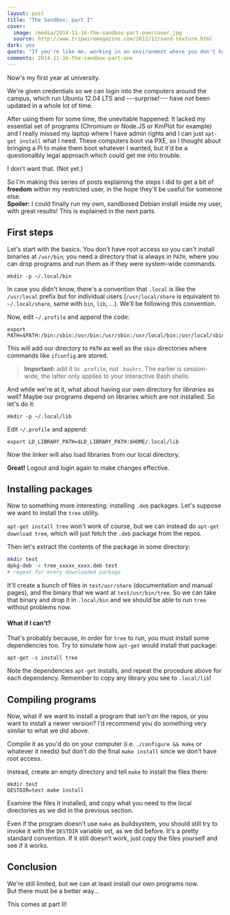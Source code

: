 ```yaml
---
layout: post
title: "The Sandbox: part I"
cover:
  image: /media/2014-11-16-the-sandbox-part-one/cover.jpg
  source: http://www.tripwiremagazine.com/2012/12/sand-texture.html
dark: yes
quote: "If you're like me, working in an environment where you don't have admin rights was probably frustrating, but no more!"
comments: 2014-11-16-the-sandbox-part-one
---
```


Now's my first year at university.

We're given credentials so we can login into the computers around the campus, which run Ubuntu 12.04 LTS and ---surprise!--- have *not* been updated in a whole lot of time.

After using them for some time, the unevitable happened: It lacked my essential set of programs (Chromium or Node.JS or KmPlot for example) and I really
missed my laptop where I have admin rights and I can just `apt-get install` what I need. These computers boot via PXE, so I thought about bringing a Pi
to make them boot whatever I wanted, but it'd be a questionalbly legal approach which could get me into trouble.

I don't want that. (Not yet.)

So I'm making this series of posts explaining the steps I did to get a bit of **freedom** within my restricted user, in the hope they'll be useful for someone else.  
**Spoiler:** I could finally run my own, sandboxed Debian install inside my user, with great results! This is explained in the next parts.


## First steps

Let's start with the basics. You don't have root access so you can't install binaries at `/usr/bin`; you need a directory that is always in `PATH`, where you can drop programs and run them as if they were system-wide commands.

    mkdir -p ~/.local/bin

In case you didn't know, there's a convention that `.local` is like the `/usr/local` prefix but for individual users (`/usr/local/share` is equivalent to `~/.local/share`, same with `bin`, `lib`, ...). We'll be following this convention.

Now, edit `~/.profile` and append the code:

    export PATH=$PATH:/bin:/sbin:/usr/bin:/usr/sbin:/usr/local/bin:/usr/local/sbin:$HOME/.local/bin

This will add our directory to `PATH` as well as the `sbin` directories where commands like `ifconfig` are stored.

> **Important:** add it to `.profile`, not `.bashrc`. The earlier is session-wide, the latter only applies to your interactive Bash shells.

And while we're at it, what about having our own directory for *libraries* as well? Maybe our programs depend on libraries which are not installed. So let's do it:

    mkdir -p ~/.local/lib

Edit `~/.profile` and append:

    export LD_LIBRARY_PATH=$LD_LIBRARY_PATH:$HOME/.local/lib

Now the linker will also load libraries from our local directory.

**Great!** Logout and login again to make changes effective.


## Installing packages

Now to something more interesting: installing `.deb` packages. Let's suppose we want to install the `tree` utility.

`apt-get install tree` won't work of course, but we can instead do `apt-get download tree`, which will just fetch the `.deb` package from the repos.

Then let's extract the contents of the package in some directory:

~~~ bash
mkdir test
dpkg-deb -x tree_xxxxx_xxxx.deb test
# repeat for every downloaded package
~~~

It'll create a bunch of files in `test/usr/share` (documentation and manual pages), and the binary that we want at `test/usr/bin/tree`.
So we can take that binary and drop it in `.local/bin` and we should be able to run `tree` without problems now.

#### What if I can't?

That's probably because, in order for `tree` to run, you must install some dependencies too.
Try to simulate how `apt-get` would install that package:

    apt-get -s install tree

Note the dependencies `apt-get` installs, and repeat the procedure above for each dependency.
Remember to copy any library you see to `.local/lib`!


## Compiling programs

Now, what if we want to install a program that isn't on the repos, or you want to install a newer version?
I'd recommend you do something very similar to what we did above.

Compile it as you'd do on your computer (i.e. `./configure && make` or whatever it needs) but don't do the final `make install` since we don't have root access.

Instead, create an empty directory and tell `make` to install the files there:

    mkdir test
    DESTDIR=test make install

Examine the files it installed, and copy what you need to the local directories as we did in the previous section.

Even if the program doesn't use `make` as buildsystem, you should still try to invoke it with the `DESTDIR` variable set, as we did before.
It's a pretty standard convention. If it still doesn't work, just copy the files yourself and see if it works.


## Conclusion

We're still limited, but we can at least install our own programs now.  
But there must be a better way...

This comes at part II!

